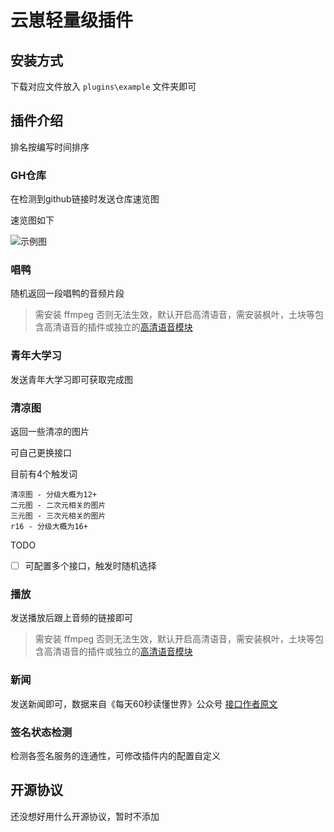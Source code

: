 # 云崽轻量级插件

## 安装方式

下载对应文件放入 `plugins\example` 文件夹即可

## 插件介绍

排名按编写时间排序

### GH仓库

在检测到github链接时发送仓库速览图

速览图如下

![示例图](https://opengraph.githubassets.com/xiaotian/xiaotian2333/yunzai-plugins-Single-file)

### 唱鸭

随机返回一段唱鸭的音频片段

> 需安装 ffmpeg 否则无法生效，默认开启高清语音，需安装枫叶，土块等包含高清语音的插件或独立的[高清语音模块](https://github.com/xiaotian2333/YunzaiBOT-HD-Voice-module)

### 青年大学习

发送青年大学习即可获取完成图

### 清凉图

返回一些清凉的图片

可自己更换接口

目前有4个触发词

``` 触发词
清凉图 - 分级大概为12+
二元图 - 二次元相关的图片
三元图 - 三次元相关的图片
r16 - 分级大概为16+
```

TODO

- [ ] 可配置多个接口，触发时随机选择

### 播放

发送播放后跟上音频的链接即可

> 需安装 ffmpeg 否则无法生效，默认开启高清语音，需安装枫叶，土块等包含高清语音的插件或独立的[高清语音模块](https://github.com/xiaotian2333/YunzaiBOT-HD-Voice-module)

### 新闻

发送新闻即可，数据来自《每天60秒读懂世界》公众号 [接口作者原文](https://www.jun.la/collect/1582.html)

### 签名状态检测

检测各签名服务的连通性，可修改插件内的配置自定义

## 开源协议

还没想好用什么开源协议，暂时不添加